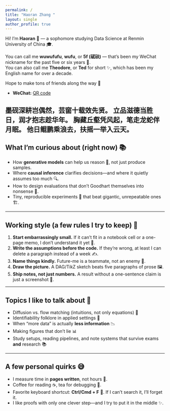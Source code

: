 ```yaml
---
permalink: /
title: "Haoran Zhang "
layout: single
author_profile: true
---
```


Hi! I’m **Haoran** 👋 — a sophomore studying Data Science at Renmin University of China 🎓.  

You can call me **wuwufufu**, **wufu**, or **5f (碔砆)** — that’s been my WeChat nickname for the past five or six years 📱.  
You can also call me **Theodore**, or **Ted** for short ✨, which has been my English name for over a decade.  

Hope to make tons of friends along the way 🤝

- **WeChat:** [QR code](bff4e509c0f9aacc0de631b3ffa8276b.jpg)

墨砚深耕岂偶然，芸窗十载效先贤。
立品滋德当胜日，润才抱志趁华年。
胸藏丘壑凭风起，笔走龙蛇伴月眠。
他日鲲鹏乘浪去，扶摇一举入云天。
---

## What I’m curious about (right now) 📚
- How **generative models** can help us reason 🧠, not just produce samples.  
- Where **causal inference** clarifies decisions—and where it quietly assumes too much 🔍.  
- How to design evaluations that don’t Goodhart themselves into nonsense 🎯.  
- Tiny, reproducible experiments 🧪 that beat gigantic, unrepeatable ones 🏗️.

---

## Working style (a few rules I try to keep) 📝
1. **Start embarrassingly small.** If it can’t fit in a notebook cell or a one-page memo, I don’t understand it yet 🐣.  
2. **Write the assumptions before the code.** If they’re wrong, at least I can delete a paragraph instead of a week ✍️.  
3. **Name things kindly.** Future-me is a teammate, not an enemy 🤗.  
4. **Draw the picture.** A DAG/TikZ sketch beats five paragraphs of prose 🖼️.  
5. **Ship notes, not just numbers.** A result without a one-sentence claim is just a screenshot 📮.

---

## Topics I like to talk about 💬
- Diffusion vs. flow matching (intuitions, not only equations) 🔬  
- Identifiability folklore in applied settings 🧩  
- When “more data” is actually **less information** 📉  
- Making figures that don’t lie 📊  
- Study setups, reading pipelines, and note systems that survive exams **and** research 📚

---

## A few personal quirks 😅
- I measure time in **pages written**, not hours 📖.  
- Coffee for reading ☕, tea for debugging 🍵.  
- Favorite keyboard shortcut: **Ctrl/Cmd + F** 🔎. If I can’t search it, I’ll forget it.  
- I like proofs with only one clever step—and I try to put it in the middle ✨.


